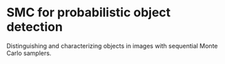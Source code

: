 # SMC for probabilistic object detection

Distinguishing and characterizing objects in images with sequential Monte Carlo samplers.